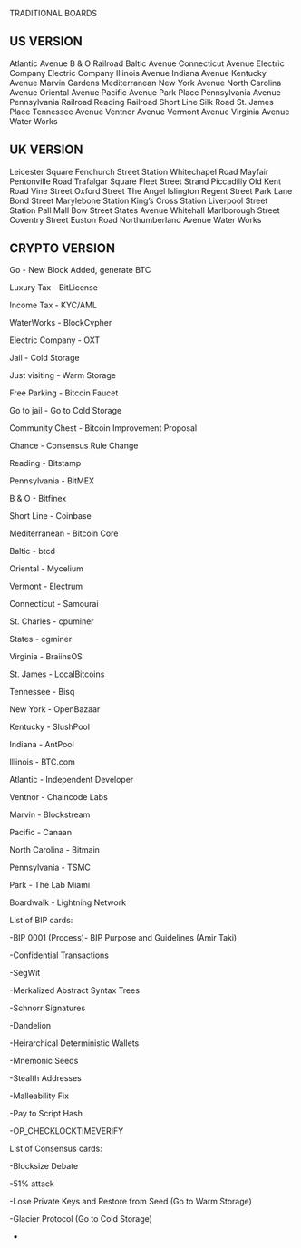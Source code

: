 TRADITIONAL BOARDS

US VERSION
----------
Atlantic Avenue
B & O Railroad
Baltic Avenue
Connecticut Avenue
Electric Company
Electric Company
Illinois Avenue
Indiana Avenue
Kentucky Avenue
Marvin Gardens
Mediterranean
New York Avenue
North Carolina Avenue
Oriental Avenue
Pacific Avenue
Park Place
Pennsylvania Avenue
Pennsylvania Railroad
Reading Railroad
Short Line
Silk Road
St. James Place
Tennessee Avenue
Ventnor Avenue
Vermont Avenue
Virginia Avenue
Water Works


UK VERSION
----------
Leicester Square
Fenchurch Street Station
Whitechapel Road
Mayfair
Pentonville Road
Trafalgar Square
Fleet Street
Strand
Piccadilly
Old Kent Road
Vine Street
Oxford Street
The Angel Islington
Regent Street
Park Lane
Bond Street
Marylebone Station
King’s Cross Station
Liverpool Street Station
Pall Mall
Bow Street
States Avenue
Whitehall
Marlborough Street
Coventry Street
Euston Road
Northumberland Avenue
Water Works

CRYPTO VERSION
--------------
Go - New Block Added, generate BTC

Luxury Tax - BitLicense

Income Tax - KYC/AML

WaterWorks - BlockCypher

Electric Company - OXT

Jail - Cold Storage

Just visiting - Warm Storage

Free Parking - Bitcoin Faucet

Go to jail - Go to Cold Storage

Community Chest - Bitcoin Improvement Proposal

Chance - Consensus Rule Change

Reading - Bitstamp

Pennsylvania - BitMEX

B & O - Bitfinex

Short Line - Coinbase

Mediterranean - Bitcoin Core

Baltic - btcd

Oriental - Mycelium

Vermont - Electrum

Connecticut - Samourai

St. Charles - cpuminer

States - cgminer

Virginia - BraiinsOS

St. James - LocalBitcoins

Tennessee - Bisq

New York - OpenBazaar

Kentucky - SlushPool

Indiana - AntPool

Illinois - BTC.com

Atlantic - Independent Developer

Ventnor - Chaincode Labs

Marvin - Blockstream

Pacific - Canaan

North Carolina - Bitmain

Pennsylvania - TSMC

Park - The Lab Miami

Boardwalk - Lightning Network


List of BIP cards:

-BIP 0001 (Process)- BIP Purpose and Guidelines (Amir Taki)

-Confidential Transactions

-SegWit

-Merkalized Abstract Syntax Trees

-Schnorr Signatures

-Dandelion

-Heirarchical Deterministic Wallets

-Mnemonic Seeds

-Stealth Addresses

-Malleability Fix

-Pay to Script Hash

-OP_CHECKLOCKTIMEVERIFY


List of Consensus cards:

-Blocksize Debate

-51% attack

-Lose Private Keys and Restore from Seed (Go to Warm Storage)

-Glacier Protocol (Go to Cold Storage)

-
